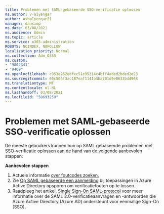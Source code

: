 ```yaml
---
title: Problemen met SAML-gebaseerde SSO-verificatie oplossen
ms.author: v-aiyengar
author: AshaIyengar21
manager: dansimp
ms.date: 03/08/2021
ms.audience: Admin
ms.topic: article
ms.service: o365-administration
ROBOTS: NOINDEX, NOFOLLOW
localization_priority: Normal
ms.collection: Adm_O365
ms.custom:
- "9004341"
- "9409"
ms.openlocfilehash: c053e252edfcc51c95214c4bff4aded2bded2e23
ms.sourcegitcommit: 60c504f3ac187eaf1141b3ba701d9e0633bdd968
ms.translationtype: MT
ms.contentlocale: nl-NL
ms.lasthandoff: 03/08/2021
ms.locfileid: "50693250"
---
```

# <a name="troubleshoot-saml-based-sso-authentication-issues"></a>Problemen met SAML-gebaseerde SSO-verificatie oplossen

De meeste gebruikers kunnen hun op SAML gebaseerde problemen met SSO-verificatie oplossen aan de hand van de volgende aanbevolen stappen:

**Aanbevolen stappen**
1. Actuele informatie [over foutcodes zoeken.](https://docs.microsoft.com/azure/active-directory/develop/reference-aadsts-error-codes#lookup-current-error-code-information)
1. Zie [Op SAML gebaseerde een aanmelding](https://docs.microsoft.com/azure/active-directory/manage-apps/debug-saml-sso-issues) bij toepassingen in Azure Active Directory opsporen om verificatiefouten op te lossen.
1. Raadpleeg het artikel, [Single Sign-On SAML-protocol](https://docs.microsoft.com/azure/active-directory/develop/single-sign-on-saml-protocol) voor meer informatie over de SAML 2.0-verificatieaanvragen en -antwoorden die Azure Active Directory (Azure AD) ondersteunt voor eenmalige Sign-On (SSO).



